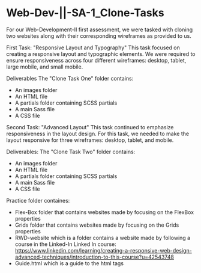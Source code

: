 # Web-Dev-||-SA-1_Clone-Tasks
For our Web-Development-II first assessment, we were tasked with cloning two websites along with their corresponding wireframes as provided to us.

First Task: "Responsive Layout and Typography" 
This task focused on creating a responsive layout and typographic elements. We were required to ensure responsiveness across four different wireframes: desktop, tablet, large mobile, and small mobile. 

Deliverables 
The "Clone Task One" folder contains:  
- An images folder  
- An HTML file  
- A partials folder containing SCSS partials  
- A main Sass file  
- A CSS file  

Second Task: "Advanced Layout" 
This task continued to emphasize responsiveness in the layout design. For this task, we needed to make the layout responsive for three wireframes: desktop, tablet, and mobile. 

Deliverables:
The "Clone Task Two" folder contains:  
- An images folder  
- An HTML file  
- A partials folder containing SCSS partials  
- A main Sass file  
- A CSS file  

Practice folder containes:
- Flex-Box folder that contains websites made by focusing on the FlexBox properties  
- Grids folder that contains websites made by focusing on the Grids properties  
- RWD-website which is a folder contains a website made by following a course in the Linked-In
Linked In course: https://www.linkedin.com/learning/creating-a-responsive-web-design-advanced-techniques/introduction-to-this-course?u=42543748 
- Guide.html which is a guide to the html tags
